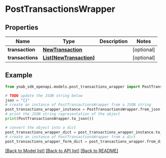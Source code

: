 # PostTransactionsWrapper


## Properties

Name | Type | Description | Notes
------------ | ------------- | ------------- | -------------
**transaction** | [**NewTransaction**](NewTransaction.md) |  | [optional] 
**transactions** | [**List[NewTransaction]**](NewTransaction.md) |  | [optional] 

## Example

```python
from ynab_sdk_openapi.models.post_transactions_wrapper import PostTransactionsWrapper

# TODO update the JSON string below
json = "{}"
# create an instance of PostTransactionsWrapper from a JSON string
post_transactions_wrapper_instance = PostTransactionsWrapper.from_json(json)
# print the JSON string representation of the object
print(PostTransactionsWrapper.to_json())

# convert the object into a dict
post_transactions_wrapper_dict = post_transactions_wrapper_instance.to_dict()
# create an instance of PostTransactionsWrapper from a dict
post_transactions_wrapper_form_dict = post_transactions_wrapper.from_dict(post_transactions_wrapper_dict)
```
[[Back to Model list]](../README.md#documentation-for-models) [[Back to API list]](../README.md#documentation-for-api-endpoints) [[Back to README]](../README.md)



